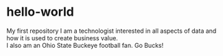 # hello-world
My first repository
I am a technologist interested in all aspects of data and how it is used to create business value.  
I also am an Ohio State Buckeye football fan.  Go Bucks!
